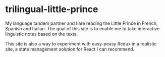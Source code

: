 # trilingual-little-prince

My language tandem partner and I are reading the Little Prince in French, Spanish and Italian. The goal of this site is to enable me to take interactive linguistic notes based on the texts.

This site is also a way to experiment with easy-peasy Redux in a realistic site, a state management solution for React I can recommend.
